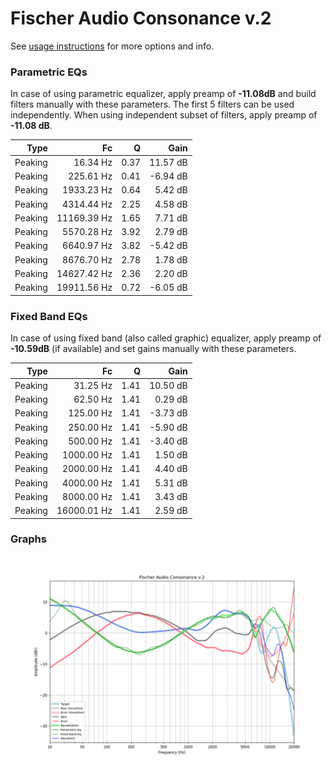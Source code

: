 # Fischer Audio Consonance v.2
See [usage instructions](https://github.com/jaakkopasanen/AutoEq#usage) for more options and info.

### Parametric EQs
In case of using parametric equalizer, apply preamp of **-11.08dB** and build filters manually
with these parameters. The first 5 filters can be used independently.
When using independent subset of filters, apply preamp of **-11.08 dB**.

| Type    | Fc          |    Q | Gain     |
|--------:|------------:|-----:|---------:|
| Peaking | 16.34 Hz    | 0.37 | 11.57 dB |
| Peaking | 225.61 Hz   | 0.41 | -6.94 dB |
| Peaking | 1933.23 Hz  | 0.64 | 5.42 dB  |
| Peaking | 4314.44 Hz  | 2.25 | 4.58 dB  |
| Peaking | 11169.39 Hz | 1.65 | 7.71 dB  |
| Peaking | 5570.28 Hz  | 3.92 | 2.79 dB  |
| Peaking | 6640.97 Hz  | 3.82 | -5.42 dB |
| Peaking | 8676.70 Hz  | 2.78 | 1.78 dB  |
| Peaking | 14627.42 Hz | 2.36 | 2.20 dB  |
| Peaking | 19911.56 Hz | 0.72 | -6.05 dB |

### Fixed Band EQs
In case of using fixed band (also called graphic) equalizer, apply preamp of **-10.59dB**
(if available) and set gains manually with these parameters.

| Type    | Fc          |    Q | Gain     |
|--------:|------------:|-----:|---------:|
| Peaking | 31.25 Hz    | 1.41 | 10.50 dB |
| Peaking | 62.50 Hz    | 1.41 | 0.29 dB  |
| Peaking | 125.00 Hz   | 1.41 | -3.73 dB |
| Peaking | 250.00 Hz   | 1.41 | -5.90 dB |
| Peaking | 500.00 Hz   | 1.41 | -3.40 dB |
| Peaking | 1000.00 Hz  | 1.41 | 1.50 dB  |
| Peaking | 2000.00 Hz  | 1.41 | 4.40 dB  |
| Peaking | 4000.00 Hz  | 1.41 | 5.31 dB  |
| Peaking | 8000.00 Hz  | 1.41 | 3.43 dB  |
| Peaking | 16000.01 Hz | 1.41 | 2.59 dB  |

### Graphs
![](./Fischer%20Audio%20Consonance%20v.2.png)
